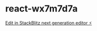 # react-wx7m7d7a

[Edit in StackBlitz next generation editor ⚡️](https://stackblitz.com/~/github.com/Vermavnish/react-wx7m7d7a)